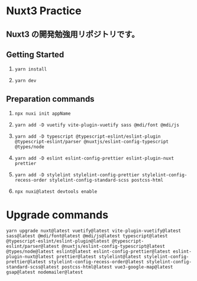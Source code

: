 # Nuxt3 Practice

## Nuxt3 の開発勉強用リポジトリです。

## Getting Started

1. `yarn install`

2. `yarn dev`

## Preparation commands

1. `npx nuxi init appName`<br>

2. `yarn add -D vuetify vite-plugin-vuetify sass @mdi/font @mdi/js`<br>

3. `yarn add -D typescript @typescript-eslint/eslint-plugin @typescript-eslint/parser @nuxtjs/eslint-config-typescript @types/node`<br>

4. `yarn add -D eslint eslint-config-prettier eslint-plugin-nuxt prettier`<br>

5. `yarn add -D stylelint stylelint-config-prettier stylelint-config-recess-order stylelint-config-standard-scss postcss-html`<br>

6. `npx nuxi@latest devtools enable`<br>

# Upgrade commands

`yarn upgrade nuxt@latest vuetify@latest vite-plugin-vuetify@latest sass@latest @mdi/font@latest @mdi/js@latest typescript@latest @typescript-eslint/eslint-plugin@latest @typescript-eslint/parser@latest @nuxtjs/eslint-config-typescript@latest @types/node@latest eslint@latest eslint-config-prettier@latest eslint-plugin-nuxt@latest prettier@latest stylelint@latest stylelint-config-prettier@latest stylelint-config-recess-order@latest stylelint-config-standard-scss@latest postcss-html@latest vue3-google-map@latest gsap@latest nodemailer@latest`
